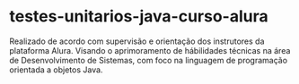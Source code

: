 # testes-unitarios-java-curso-alura
Realizado de acordo com supervisão e orientação dos instrutores da plataforma Alura. Visando o aprimoramento de hábilidades técnicas na área de Desenvolvimento de Sistemas, com foco na linguagem de programação orientada a objetos Java.

